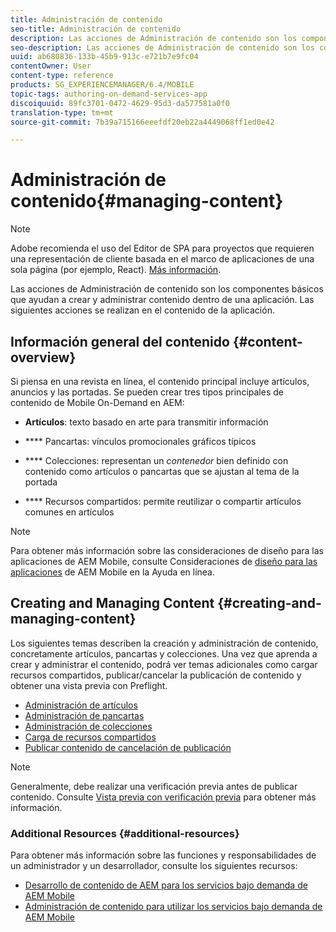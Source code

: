 ```yaml
---
title: Administración de contenido
seo-title: Administración de contenido
description: Las acciones de Administración de contenido son los componentes básicos que ayudan a crear y administrar contenido dentro de una aplicación. Siga esta página para obtener más información.
seo-description: Las acciones de Administración de contenido son los componentes básicos que ayudan a crear y administrar contenido dentro de una aplicación. Siga esta página para obtener más información.
uuid: ab680836-133b-45b9-913c-e721b7e9fc04
contentOwner: User
content-type: reference
products: SG_EXPERIENCEMANAGER/6.4/MOBILE
topic-tags: authoring-on-demand-services-app
discoiquuid: 89fc3701-0472-4629-95d3-da577581a0f0
translation-type: tm+mt
source-git-commit: 7b39a715166eeefdf20eb22a4449068ff1ed0e42

---
```



# Administración de contenido{#managing-content}

>[!NOTE]
>
>Adobe recomienda el uso del Editor de SPA para proyectos que requieren una representación de cliente basada en el marco de aplicaciones de una sola página (por ejemplo, React). [Más información](/help/sites-developing/spa-overview.md).

Las acciones de Administración de contenido son los componentes básicos que ayudan a crear y administrar contenido dentro de una aplicación. Las siguientes acciones se realizan en el contenido de la aplicación.

## Información general del contenido {#content-overview}

Si piensa en una revista en línea, el contenido principal incluye artículos, anuncios y las portadas. Se pueden crear tres tipos principales de contenido de Mobile On-Demand en AEM:

* **Artículos**: texto basado en arte para transmitir información
* **** Pancartas: vínculos promocionales gráficos típicos
* **** Colecciones: representan un *contenedor* bien definido con contenido como artículos o pancartas que se ajustan al tema de la portada

* **** Recursos compartidos: permite reutilizar o compartir artículos comunes en artículos

>[!NOTE]
>
>Para obtener más información sobre las consideraciones de diseño para las aplicaciones de AEM Mobile, consulte Consideraciones de [diseño para las aplicaciones](https://helpx.adobe.com/digital-publishing-solution/help/design-app.html) de AEM Mobile en la Ayuda en línea.

## Creating and Managing Content {#creating-and-managing-content}

Los siguientes temas describen la creación y administración de contenido, concretamente artículos, pancartas y colecciones. Una vez que aprenda a crear y administrar el contenido, podrá ver temas adicionales como cargar recursos compartidos, publicar/cancelar la publicación de contenido y obtener una vista previa con Preflight.

* [Administración de artículos](/help/mobile/mobile-on-demand-managing-articles.md)
* [Administración de pancartas](/help/mobile/mobile-on-demand-managing-banners.md)
* [Administración de colecciones](/help/mobile/mobile-on-demand-managing-collections.md)
* [Carga de recursos compartidos](/help/mobile/mobile-on-demand-shared-resources.md)
* [Publicar contenido de cancelación de publicación](/help/mobile/mobile-on-demand-publishing-unpublishing.md)

>[!NOTE]
>
>Generalmente, debe realizar una verificación previa antes de publicar contenido. Consulte [Vista previa con verificación previa](/help/mobile/aem-mobile-manage-ondemand-services.md) para obtener más información.

### Additional Resources {#additional-resources}

Para obtener más información sobre las funciones y responsabilidades de un administrador y un desarrollador, consulte los siguientes recursos:

* [Desarrollo de contenido de AEM para los servicios bajo demanda de AEM Mobile](/help/mobile/aem-mobile-on-demand.md)
* [Administración de contenido para utilizar los servicios bajo demanda de AEM Mobile](/help/mobile/aem-mobile.md)

